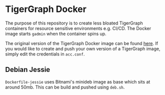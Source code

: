 # TigerGraph Docker

The purpose of this repository is to create less bloated TigerGraph containers for 
resource sensitive environments e.g. CI/CD. The Docker image starts `gadmin` when
the container spins up.

The original version of the TigerGraph Docker image can be found [here](https://github.com/tigergraph/ecosys/tree/master/demos/guru_scripts/docker).
If you would like to create and push your own version of a TigerGraph image, simply edit the credentials in `acc.conf`.

## Debian Jessie

`Dockerfile-jessie` uses Bitnami's minideb image as base which sits at around 50mb.
This can be build and pushed using `deb.sh`.